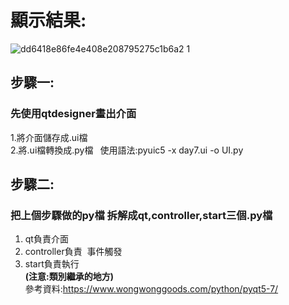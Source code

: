 #  
# 顯示結果:
![dd6418e86fe4e408e208795275c1b6a2 1](https://user-images.githubusercontent.com/74965449/153378244-f4eaf577-3fa1-4e6b-b258-c6d0d56cb5f4.gif)


## 步驟一:
### 先使用qtdesigner畫出介面
1.將介面儲存成.ui檔 \
2.將.ui檔轉換成.py檔&ensp; 使用語法:pyuic5 -x day7.ui -o UI.py

## 步驟二:
### 把上個步驟做的py檔 拆解成qt,controller,start三個.py檔
1. qt負責介面
2. controller負責&nbsp; 事件觸發
3. start負責執行\
**(注意:類別繼承的地方)**\
參考資料:https://www.wongwonggoods.com/python/pyqt5-7/
